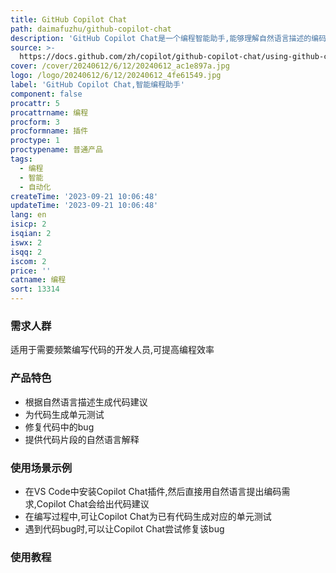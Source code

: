 ```yaml
---
title: GitHub Copilot Chat
path: daimafuzhu/github-copilot-chat
description: 'GitHub Copilot Chat是一个编程智能助手,能够理解自然语言描述的编码任务,并给出代码建议、代码片段等,帮助开发者编写代码。'
source: >-
  https://docs.github.com/zh/copilot/github-copilot-chat/using-github-copilot-chat
cover: /cover/20240612/6/12/20240612_ac1e897a.jpg
logo: /logo/20240612/6/12/20240612_4fe61549.jpg
label: 'GitHub Copilot Chat,智能编程助手'
component: false
procattr: 5
procattrname: 编程
procform: 3
procformname: 插件
proctype: 1
proctypename: 普通产品
tags:
  - 编程
  - 智能
  - 自动化
createTime: '2023-09-21 10:06:48'
updateTime: '2023-09-21 10:06:48'
lang: en
isicp: 2
isqian: 2
iswx: 2
isqq: 2
iscom: 2
price: ''
catname: 编程
sort: 13314
---
```




### 需求人群
适用于需要频繁编写代码的开发人员,可提高编程效率

### 产品特色
- 根据自然语言描述生成代码建议
- 为代码生成单元测试
- 修复代码中的bug
- 提供代码片段的自然语言解释

### 使用场景示例
- 在VS Code中安装Copilot Chat插件,然后直接用自然语言提出编码需求,Copilot Chat会给出代码建议
- 在编写过程中,可让Copilot Chat为已有代码生成对应的单元测试
- 遇到代码bug时,可以让Copilot Chat尝试修复该bug

### 使用教程


  
